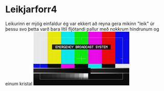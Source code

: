 # Leikjarforr4
Leikurinn er mjög einfaldur ég var ekkert að reyna gera mikinn "leik" úr þessu svo þetta varð bara lítil fljótandi pallur með nokkrum hindrunum og einum kristal 
[![Watch the video](emergency_broadcast_system.jpg)](https://www.youtube.com/watch?v=MntindLNTao)
